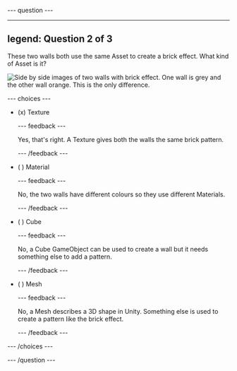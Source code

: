 
--- question ---

---
legend: Question 2 of 3
---

These two walls both use the same Asset to create a brick effect. What kind of Asset is it? 

![Side by side images of two walls with brick effect. One wall is grey and the other wall orange. This is the only difference.](images/two-walls.png)

--- choices ---

- (x) Texture

  --- feedback ---

  Yes, that's right. A Texture gives both the walls the same brick pattern. 

  --- /feedback ---

- ( ) Material

  --- feedback ---

  No, the two walls have different colours so they use different Materials. 

  --- /feedback ---

- ( ) Cube

  --- feedback ---

  No, a Cube GameObject can be used to create a wall but it needs something else to add a pattern. 

  --- /feedback ---

- ( ) Mesh

  --- feedback ---

  No, a Mesh describes a 3D shape in Unity. Something else is used to create a pattern like the brick effect.  

  --- /feedback ---

--- /choices ---

--- /question ---
